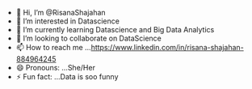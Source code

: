 - 👋 Hi, I’m @RisanaShajahan
- 👀 I’m interested in Datascience
- 🌱 I’m currently learning Datascience and Big Data Analytics
- 💞️ I’m looking to collaborate on DataScience
- 📫 How to reach me ...https://www.linkedin.com/in/risana-shajahan-884964245
- 😄 Pronouns: ...She/Her
- ⚡ Fun fact: ...Data is soo funny

<!---
RisanaShajahan/RisanaShajahan is a ✨ special ✨ repository because its `README.md` (this file) appears on your GitHub profile.
You can click the Preview link to take a look at your changes.
--->
